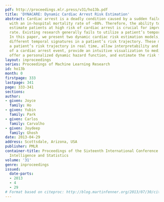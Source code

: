 ```yaml
---
pdf: http://proceedings.mlr.press/v31/ho13b.pdf
title: 'DYNACARE: Dynamic Cardiac Arrest Risk Estimation'
abstract: Cardiac arrest is a deadly condition caused by a sudden failure of the heart
  with an in-hospital mortality rate of ∼80%. Therefore, the ability to accurately
  estimate patients at high risk of cardiac arrest is crucial for improving the survival
  rate. Existing research generally fails to utilize a patient’s temporal dynamics.
  In this paper, we present two dynamic cardiac risk estimation models, focusing on
  different temporal signatures in a patient’s risk trajectory. These models can track
  a patient’s risk trajectory in real time, allow interpretability and predictability
  of a cardiac arrest event, provide an intuitive visualization to medical professionals,
  offer a personalized dynamic hazard function, and estimate the risk for a new patient.
layout: inproceedings
series: Proceedings of Machine Learning Research
id: ho13b
month: 0
firstpage: 333
lastpage: 341
page: 333-341
sections: 
author:
- given: Joyce
  family: Ho
- given: Yubin
  family: Park
- given: Carlos
  family: Carvalho
- given: Joydeep
  family: Ghosh
date: 2013-04-29
address: Scottsdale, Arizona, USA
publisher: PMLR
container-title: Proceedings of the Sixteenth International Conference on Artificial
  Intelligence and Statistics
volume: '31'
genre: inproceedings
issued:
  date-parts:
  - 2013
  - 4
  - 29
# Format based on citeproc: http://blog.martinfenner.org/2013/07/30/citeproc-yaml-for-bibliographies/
---
```

